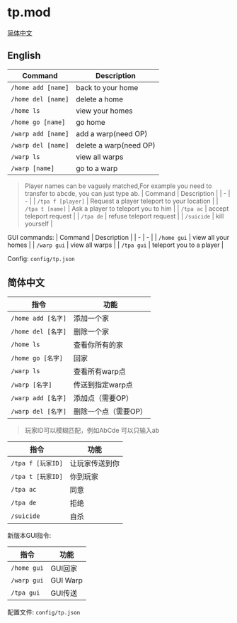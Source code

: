 # tp.mod
[简体中文](#%e7%ae%80%e4%bd%93%e4%b8%ad%e6%96%87)
## English
| Command | Description |
| - | - |
| `/home add [name]` | back to your home |
| `/home del [name]` | delete a home |
| `/home ls` | view your homes |
| `/home go [name]` | go home |
| `/warp add [name]` | add a warp(need OP) |
| `/warp del [name]` | delete a warp(need OP) |
| `/warp ls` | view all warps |
| `/warp [name]` | go to a warp |

> Player names can be vaguely matched,For example you need to transfer to abcde, you can just type ab.
| Command | Description |
| - | - |
| `/tpa f [player]` | Request a player teleport to your location |
| `/tpa t [name]` | Ask a player to teleport you to him |
| `/tpa ac` | accept teleport request |
| `/tpa de` | refuse teleport request |
| `/suicide` | kill yourself |

GUI commands:
| Command | Description |
| - | - |
| `/home gui` | view all your homes |
| `/warp gui` | view all warps |
| `/tpa gui` | teleport you to a player |

Config: `config/tp.json`

## 简体中文
| 指令 | 功能 |
| - | - |
| `/home add [名字]` | 添加一个家 |
| `/home del [名字]` | 删除一个家 |
| `/home ls` | 查看你所有的家 |
| `/home go [名字]` | 回家 |
| `/warp ls` | 查看所有warp点 |
| `/warp [名字]` | 传送到指定warp点 |
| `/warp add [名字]` | 添加点（需要OP） |
| `/warp del [名字]` | 删除一个点（需要OP）|

> 玩家ID可以模糊匹配，例如AbCde 可以只输入ab

| 指令 | 功能 |
| - | - |
| `/tpa f [玩家ID]` | 让玩家传送到你 |
| `/tpa t [玩家ID]` | 你到玩家 |
| `/tpa ac` | 同意 |
| `/tpa de` | 拒绝 |
| `/suicide` | 自杀 |

新版本GUI指令:

| 指令 | 功能 |
| - | - |
| `/home gui` | GUI回家 |
| `/warp gui` | GUI Warp |
| `/tpa gui` | GUI传送 |

配置文件: `config/tp.json`
